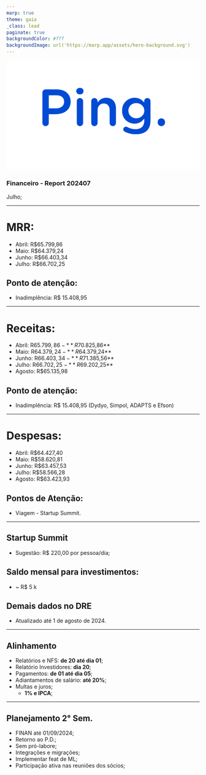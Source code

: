 ```yaml
---
marp: true
theme: gaia
_class: lead
paginate: true
backgroundColor: #fff
backgroundImage: url('https://marp.app/assets/hero-background.svg')
---
```

<style>
  :root {
    --color-background: #ddd;
    --color-background-code: #ccc;
    --color-background-paginate: rgba(128, 128, 128, 0.05);
    --color-foreground: #345;
    --color-highlight: #0954dd;
    --color-highlight-hover: #aaf;
    --color-highlight-heading: #99c;
    --color-header: #0954dd;
    --color-header-shadow: transparent;
  }
</style>


![bg left:40% 100%](logo_ping.png)


### **Financeiro - Report 202407**

Julho;

---

# MRR:
- Abril: R$65.799,86
- Maio: R$64.379,24
- Junho: R$66.403,34
- Julho: R$66.702,25

## Ponto de atenção: 
 - Inadimplência: R$ 15.408,95 
 
---

# Receitas:

- Abril: R$65.799,86 - **R$70.825,86**
- Maio: R$64.379,24 - **R$64.379,24**
- Junho: R$66.403,34 - **R$71.385,56**
- Julho: R$66.702,25 - **R$69.202,25**
- Agosto: R$65.135,98

## Ponto de atenção: 
 - Inadimplência: R$ 15.408,95 
 (Dydyo, Simpol, ADAPTS e Efson)

--- 
# Despesas:		
- Abril: R$64.427,40
- Maio: R$58.620,81
- Junho: R$63.457,53
- Julho: R$58.566,28
- Agosto: R$63.423,93

## Pontos de Atenção: 
 - Viagem - Startup Summit.
---

## Startup Summit

- Sugestão: R$ 220,00 por pessoa/dia;

## Saldo mensal para investimentos:

- ~ R\$ 5 k

## Demais dados no DRE
 - Atualizado até 1 de agosto de 2024.

 ---
## Alinhamento

- Relatórios e NFS: **de 20 até dia 01**;
- Relatório Investidores: **dia 20**;
- Pagamentos: **de 01 até dia 05**;
- Adiantamentos de salário: **até 20%**;
- Multas e juros;
  - **1% e IPCA**;

---
## Planejamento 2° Sem.

- FINAN até 01/09/2024;
- Retorno ao P.D.;
- Sem pró-labore;
- Integrações e migrações;
- Implementar feat de ML;
- Participação ativa nas reuniões dos sócios;


